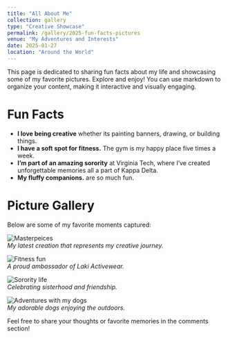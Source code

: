 ```yaml
---
title: "All About Me"
collection: gallery
type: "Creative Showcase"
permalink: /gallery/2025-fun-facts-pictures
venue: "My Adventures and Interests"
date: 2025-01-27
location: "Around the World"
---
```


This page is dedicated to sharing fun facts about my life and showcasing some of my favorite pictures. Explore and enjoy! You can use markdown to organize your content, making it interactive and visually engaging.

# Fun Facts  
- **I love being creative** whether its painting banners, drawing, or building things.  
- **I have a soft spot for fitness.** The gym is my happy place five times a week.  
- **I’m part of an amazing sorority** at Virginia Tech, where I’ve created unforgettable memories all a part of Kappa Delta.  
- **My fluffy companions.** are so much fun.

# Picture Gallery  
Below are some of my favorite moments captured:  

![Masterpeices](https://via.placeholder.com/300)  
*My latest creation that represents my creative journey.*  

![Fitness fun](https://lakiactive.com/?ref=izzyburley&utm_source=affiliate)  
*A proud ambassador of Laki Activewear.*  

![Sorority life](https://via.placeholder.com/300)  
*Celebrating sisterhood and friendship.*  

![Adventures with my dogs](https://via.placeholder.com/300)  
*My adorable dogs enjoying the outdoors.*  

Feel free to share your thoughts or favorite memories in the comments section!

